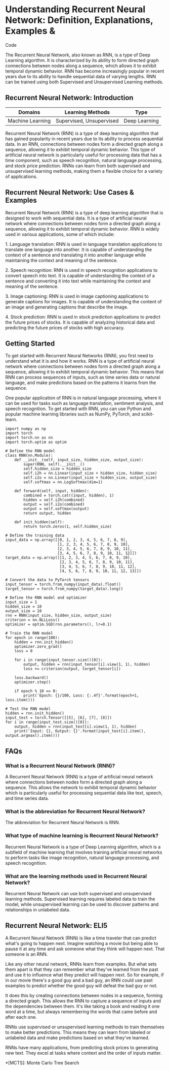 # Understanding Recurrent Neural Network: Definition, Explanations, Examples &
Code

The Recurrent Neural Network, also known as RNN, is a type of Deep Learning
algorithm. It is characterized by its ability to form directed graph
connections between nodes along a sequence, which allows it to exhibit
temporal dynamic behavior. RNN has become increasingly popular in recent years
due to its ability to handle sequential data of varying lengths. RNN can be
trained using both Supervised and Unsupervised Learning methods.

## Recurrent Neural Network: Introduction

Domains | Learning Methods | Type  
---|---|---  
Machine Learning | Supervised, Unsupervised | Deep Learning  
  
Recurrent Neural Network (RNN) is a type of deep learning algorithm that has
gained popularity in recent years due to its ability to process sequential
data. In an RNN, connections between nodes form a directed graph along a
sequence, allowing it to exhibit temporal dynamic behavior. This type of
artificial neural network is particularly useful for processing data that has
a time component, such as speech recognition, natural language processing, and
stock price prediction. RNNs can learn from both supervised and unsupervised
learning methods, making them a flexible choice for a variety of applications.

## Recurrent Neural Network: Use Cases & Examples

Recurrent Neural Network (RNN) is a type of deep learning algorithm that is
designed to work with sequential data. It is a type of artificial neural
network where connections between nodes form a directed graph along a
sequence, allowing it to exhibit temporal dynamic behavior. RNN is widely used
in various applications, some of which include:

1\. Language translation: RNN is used in language translation applications to
translate one language into another. It is capable of understanding the
context of a sentence and translating it into another language while
maintaining the context and meaning of the sentence.

2\. Speech recognition: RNN is used in speech recognition applications to
convert speech into text. It is capable of understanding the context of a
sentence and converting it into text while maintaining the context and meaning
of the sentence.

3\. Image captioning: RNN is used in image captioning applications to generate
captions for images. It is capable of understanding the content of an image
and generating captions that describe the image.

4\. Stock prediction: RNN is used in stock prediction applications to predict
the future prices of stocks. It is capable of analyzing historical data and
predicting the future prices of stocks with high accuracy.

## Getting Started

To get started with Recurrent Neural Networks (RNN), you first need to
understand what it is and how it works. RNN is a type of artificial neural
network where connections between nodes form a directed graph along a
sequence, allowing it to exhibit temporal dynamic behavior. This means that
RNN can process sequences of inputs, such as time series data or natural
language, and make predictions based on the patterns it learns from the
sequence.

One popular application of RNN is in natural language processing, where it can
be used for tasks such as language translation, sentiment analysis, and speech
recognition. To get started with RNN, you can use Python and popular machine
learning libraries such as NumPy, PyTorch, and scikit-learn.

    
    
    
    import numpy as np
    import torch
    import torch.nn as nn
    import torch.optim as optim
    
    # Define the RNN model
    class RNN(nn.Module):
        def __init__(self, input_size, hidden_size, output_size):
            super(RNN, self).__init__()
            self.hidden_size = hidden_size
            self.i2h = nn.Linear(input_size + hidden_size, hidden_size)
            self.i2o = nn.Linear(input_size + hidden_size, output_size)
            self.softmax = nn.LogSoftmax(dim=1)
    
        def forward(self, input, hidden):
            combined = torch.cat((input, hidden), 1)
            hidden = self.i2h(combined)
            output = self.i2o(combined)
            output = self.softmax(output)
            return output, hidden
    
        def init_hidden(self):
            return torch.zeros(1, self.hidden_size)
    
    # Define the training data
    input_data = np.array([[0, 1, 2, 3, 4, 5, 6, 7, 8, 9], 
                           [1, 2, 3, 4, 5, 6, 7, 8, 9, 10], 
                           [2, 3, 4, 5, 6, 7, 8, 9, 10, 11], 
                           [3, 4, 5, 6, 7, 8, 9, 10, 11, 12]])
    target_data = np.array([[1, 2, 3, 4, 5, 6, 7, 8, 9, 10], 
                            [2, 3, 4, 5, 6, 7, 8, 9, 10, 11], 
                            [3, 4, 5, 6, 7, 8, 9, 10, 11, 12], 
                            [4, 5, 6, 7, 8, 9, 10, 11, 12, 13]])
    
    # Convert the data to PyTorch tensors
    input_tensor = torch.from_numpy(input_data).float()
    target_tensor = torch.from_numpy(target_data).long()
    
    # Define the RNN model and optimizer
    input_size = 1
    hidden_size = 10
    output_size = 10
    rnn = RNN(input_size, hidden_size, output_size)
    criterion = nn.NLLLoss()
    optimizer = optim.SGD(rnn.parameters(), lr=0.1)
    
    # Train the RNN model
    for epoch in range(100):
        hidden = rnn.init_hidden()
        optimizer.zero_grad()
        loss = 0
    
        for i in range(input_tensor.size()[0]):
            output, hidden = rnn(input_tensor[i].view(1, 1), hidden)
            loss += criterion(output, target_tensor[i])
    
        loss.backward()
        optimizer.step()
    
        if epoch % 10 == 0:
            print('Epoch: {}/100, Loss: {:.4f}'.format(epoch+1, loss.item()))
    
    # Test the RNN model
    hidden = rnn.init_hidden()
    input_test = torch.Tensor([[5], [6], [7], [8]])
    for i in range(input_test.size()[0]):
        output, hidden = rnn(input_test[i].view(1, 1), hidden)
        print('Input: {}, Output: {}'.format(input_test[i].item(), output.argmax().item()))
    
    

## FAQs

### What is a Recurrent Neural Network (RNN)?

A Recurrent Neural Network (RNN) is a type of artificial neural network where
connections between nodes form a directed graph along a sequence. This allows
the network to exhibit temporal dynamic behavior which is particularly useful
for processing sequential data like text, speech, and time series data.

### What is the abbreviation for Recurrent Neural Network?

The abbreviation for Recurrent Neural Network is RNN.

### What type of machine learning is Recurrent Neural Network?

Recurrent Neural Network is a type of Deep Learning algorithm, which is a
subfield of machine learning that involves training artificial neural networks
to perform tasks like image recognition, natural language processing, and
speech recognition.

### What are the learning methods used in Recurrent Neural Network?

Recurrent Neural Network can use both supervised and unsupervised learning
methods. Supervised learning requires labeled data to train the model, while
unsupervised learning can be used to discover patterns and relationships in
unlabeled data.

## Recurrent Neural Network: ELI5

A Recurrent Neural Network (RNN) is like a time traveler that can predict
what's going to happen next. Imagine watching a movie but being able to pause
it at any time and ask someone what they think will happen next. That someone
is an RNN.

Like any other neural network, RNNs learn from examples. But what sets them
apart is that they can remember what they've learned from the past and use it
to influence what they predict will happen next. So for example, if in our
movie there's a good guy and a bad guy, an RNN could use past examples to
predict whether the good guy will defeat the bad guy or not.

It does this by creating connections between nodes in a sequence, forming a
directed graph. This allows the RNN to capture a sequence of inputs and the
dependencies between them. It's like taking a book and reading it one word at
a time, but always remembering the words that came before and after each one.

RNNs use supervised or unsupervised learning methods to train themselves to
make better predictions. This means they can learn from labeled or unlabeled
data and make predictions based on what they've learned.

RNNs have many applications, from predicting stock prices to generating new
text. They excel at tasks where context and the order of inputs matter.

  *[MCTS]: Monte Carlo Tree Search